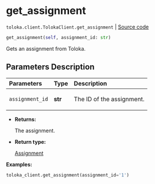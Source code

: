 # get_assignment
`toloka.client.TolokaClient.get_assignment` | [Source code](https://github.com/Toloka/toloka-kit/blob/v1.0.2/src/client/__init__.py#L641)

```python
get_assignment(self, assignment_id: str)
```

Gets an assignment from Toloka.

## Parameters Description

| Parameters | Type | Description |
| :----------| :----| :-----------|
`assignment_id`|**str**|<p>The ID of the assignment.</p>

* **Returns:**

  The assignment.

* **Return type:**

  [Assignment](toloka.client.assignment.Assignment.md)

**Examples:**


```python
toloka_client.get_assignment(assignment_id='1')
```
